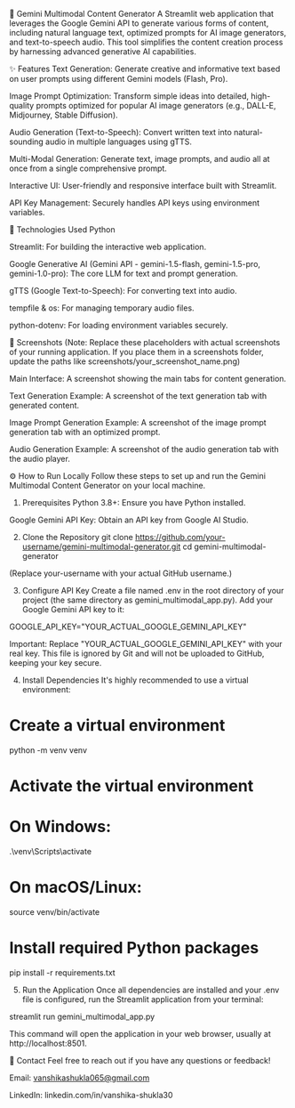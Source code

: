 🤖 Gemini Multimodal Content Generator
A Streamlit web application that leverages the Google Gemini API to generate various forms of content, including natural language text, optimized prompts for AI image generators, and text-to-speech audio. This tool simplifies the content creation process by harnessing advanced generative AI capabilities.

✨ Features
Text Generation: Generate creative and informative text based on user prompts using different Gemini models (Flash, Pro).

Image Prompt Optimization: Transform simple ideas into detailed, high-quality prompts optimized for popular AI image generators (e.g., DALL-E, Midjourney, Stable Diffusion).

Audio Generation (Text-to-Speech): Convert written text into natural-sounding audio in multiple languages using gTTS.

Multi-Modal Generation: Generate text, image prompts, and audio all at once from a single comprehensive prompt.

Interactive UI: User-friendly and responsive interface built with Streamlit.

API Key Management: Securely handles API keys using environment variables.

🚀 Technologies Used
Python

Streamlit: For building the interactive web application.

Google Generative AI (Gemini API - gemini-1.5-flash, gemini-1.5-pro, gemini-1.0-pro): The core LLM for text and prompt generation.

gTTS (Google Text-to-Speech): For converting text into audio.

tempfile & os: For managing temporary audio files.

python-dotenv: For loading environment variables securely.

📸 Screenshots
(Note: Replace these placeholders with actual screenshots of your running application. If you place them in a screenshots folder, update the paths like screenshots/your_screenshot_name.png)

Main Interface:
A screenshot showing the main tabs for content generation.

Text Generation Example:
A screenshot of the text generation tab with generated content.

Image Prompt Generation Example:
A screenshot of the image prompt generation tab with an optimized prompt.

Audio Generation Example:
A screenshot of the audio generation tab with the audio player.

⚙️ How to Run Locally
Follow these steps to set up and run the Gemini Multimodal Content Generator on your local machine.

1. Prerequisites
   Python 3.8+: Ensure you have Python installed.

Google Gemini API Key: Obtain an API key from Google AI Studio.

2. Clone the Repository
   git clone https://github.com/your-username/gemini-multimodal-generator.git
   cd gemini-multimodal-generator

(Replace your-username with your actual GitHub username.)

3. Configure API Key
   Create a file named .env in the root directory of your project (the same directory as gemini_multimodal_app.py). Add your Google Gemini API key to it:

GOOGLE_API_KEY="YOUR_ACTUAL_GOOGLE_GEMINI_API_KEY"

Important: Replace "YOUR_ACTUAL_GOOGLE_GEMINI_API_KEY" with your real key. This file is ignored by Git and will not be uploaded to GitHub, keeping your key secure.

4. Install Dependencies
   It's highly recommended to use a virtual environment:

# Create a virtual environment

python -m venv venv

# Activate the virtual environment

# On Windows:

.\venv\Scripts\activate

# On macOS/Linux:

source venv/bin/activate

# Install required Python packages

pip install -r requirements.txt

5. Run the Application
   Once all dependencies are installed and your .env file is configured, run the Streamlit application from your terminal:

streamlit run gemini_multimodal_app.py

This command will open the application in your web browser, usually at http://localhost:8501.

📧 Contact
Feel free to reach out if you have any questions or feedback!

Email: vanshikashukla065@gmail.com

LinkedIn: linkedin.com/in/vanshika-shukla30
